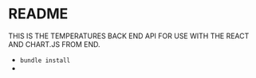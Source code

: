 # README

THIS IS THE TEMPERATURES BACK END API FOR USE WITH THE REACT AND CHART.JS FROM END.

- `bundle install`
- 